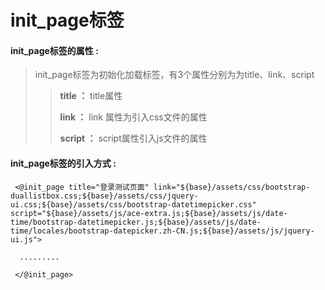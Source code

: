# init\_page**标签**

#### init\_page**标签的属性 :**

> init\_page标签为初始化加载标签，有3个属性分别为为title、link、script
>
> > **title  ：** title属性
> >
> > **link ：** link 属性为引入css文件的属性
> >
> > **script ：** script属性引入js文件的属性

#### init\_page标签的引入方式 :

```
 <@init_page title="登录测试页面" link="${base}/assets/css/bootstrap-duallistbox.css;${base}/assets/css/jquery-ui.css;${base}/assets/css/bootstrap-datetimepicker.css" 
script="${base}/assets/js/ace-extra.js;${base}/assets/js/date-time/bootstrap-datetimepicker.js;${base}/assets/js/date-time/locales/bootstrap-datepicker.zh-CN.js;${base}/assets/js/jquery-ui.js">

  .........

 </@init_page>
```



